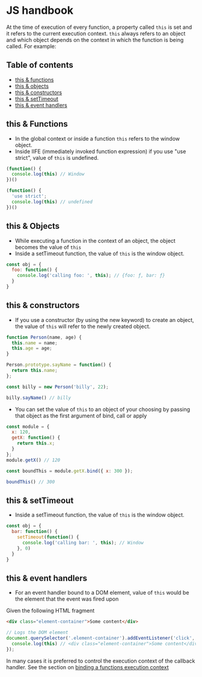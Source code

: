 # JS handbook

At the time of execution of every function, a property called `this` is set and it refers to the current execution context. `this` always refers to an object and which object depends on the context in which the function is being called. For example:

## Table of contents

- [this & functions](#this--functions)
- [this & objects](#this--objects)
- [this & constructors](#this--constructors)
- [this & setTimeout](#this--settimeout)
- [this & event handlers](#this--event-handlers)

## this & Functions

* In the global context or inside a function `this` refers to the window object.
* Inside IIFE (immediately invoked function expression) if you use "use strict", value of `this` is undefined.
```js
(function() {
  console.log(this) // Window
})()

(function() {
  'use strict';
  console.log(this) // undefined
})()
```

## this & Objects
* While executing a function in the context of an object, the object becomes the value of `this`
* Inside a setTimeout function, the value of `this` is the window object.
```js
const obj = {
  foo: function() {
    console.log('calling foo: ', this); // {foo: ƒ, bar: ƒ}
  }
}
```
## this & constructors
* If you use a constructor (by using the new keyword) to create an object, the value of `this` will refer to the newly created object.
```js
function Person(name, age) {
  this.name = name;
  this.age = age;
}

Person.prototype.sayName = function() {
  return this.name;
};

const billy = new Person('billy', 22);

billy.sayName() // billy

```
* You can set the value of `this` to an object of your choosing by passing that object as the first argument of bind, call or apply
```js
const module = {
  x: 120,
  getX: function() {
    return this.x;
  }
};
module.getX() // 120

const boundThis = module.getX.bind({ x: 300 });

boundThis() // 300
```
## this & setTimeout
* Inside a setTimeout function, the value of `this` is the window object.
```js
const obj = {
  bar: function() {
    setTimeout(function() {
      console.log('calling bar: ', this); // Window
    }, 0)
  }
}
```

## this & event handlers
* For an event handler bound to a DOM element, value of `this` would be the element that the event was fired upon

Given the following HTML fragment
```html
<div class="element-container">Some content</div>

```

```js
// Logs the DOM element
document.querySelector('.element-container').addEventListener('click', function() {
  console.log(this) // <div class="element-container">Some content</div>
});
```
In many cases it is preferred to control the execution context of the callback handler. See the section on [binding a functions execution context](https://github.com/kojinkai/js-handbook/tree/master/functions#bind)

 
